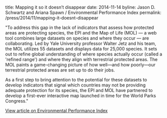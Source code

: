title: Mapping it so it doesn’t disappear
date: 2014-11-14
byline: Jason D. Schwartz and Ariana Spawn / Environmental Performance Index
permalink: /press/2014/11/mapping-it-doesnt-disappear


"To address this gap in the lack of indicators that assess how protected areas are protecting species, the EPI and the Map of Life (MOL) — a web tool combines large datasets on species and where they occur — are collaborating. Led by Yale University professor Walter Jetz and his team, the MOL utilizes 55 datasets and displays data for 25,000 species. It sets out to refine global understanding of where species actually occur (called a 'refined range') and where they align with terrestrial protected areas. The MOL paints a game-changing picture of how well—and how poorly—our terrestrial protected areas are set up to do their jobs.

As a first step to bring attention to the potential for these datasets to develop indicators that signal which countries may not be providing adequate protection for its species, the EPI and MOL have partnered to develop a first-ever interactive map launched in time for the World Parks Congress."

[View article on Environmental Performance Index](http://epi.yale.edu/the-metric/mapping-it-so-it-doesnt-disappear)
